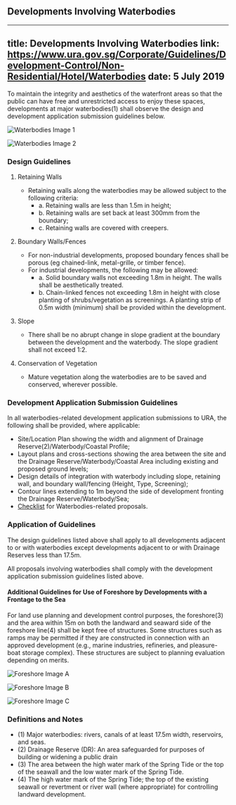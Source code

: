 
## Developments Involving Waterbodies
---
title: Developments Involving Waterbodies
link: https://www.ura.gov.sg/Corporate/Guidelines/Development-Control/Non-Residential/Hotel/Waterbodies
date: 5 July 2019
---

To maintain the integrity and aesthetics of the waterfront areas so that the public can have free and unrestricted access to enjoy these spaces, developments at major waterbodies(1) shall observe the design and development application submission guidelines below.

![Waterbodies Image 1](https://www.ura.gov.sg/-/media/Corporate/Guidelines/Development-control/Commercial/C16_Waterbodies_1.jpg?h=100%25&w=100%25)

![Waterbodies Image 2](https://www.ura.gov.sg/-/media/Corporate/Guidelines/Development-control/Commercial/C17_Waterbodies_2.jpg?h=100%25&w=100%25)

### Design Guidelines

1. Retaining Walls

   - Retaining walls along the waterbodies may be allowed subject to the following criteria:
     - a. Retaining walls are less than 1.5m in height;
     - b. Retaining walls are set back at least 300mm from the boundary;
     - c. Retaining walls are covered with creepers.

2. Boundary Walls/Fences

   - For non-industrial developments, proposed boundary fences shall be porous (eg chained-link, metal-grille, or timber fence).
   - For industrial developments, the following may be allowed:
     - a. Solid boundary walls not exceeding 1.8m in height. The walls shall be aesthetically treated.
     - b. Chain-linked fences not exceeding 1.8m in height with close planting of shrubs/vegetation as screenings. A planting strip of 0.5m width (minimum) shall be provided within the development.

3. Slope

   - There shall be no abrupt change in slope gradient at the boundary between the development and the waterbody. The slope gradient shall not exceed 1:2.

4. Conservation of Vegetation

   - Mature vegetation along the waterbodies are to be saved and conserved, wherever possible.

### Development Application Submission Guidelines

In all waterbodies-related development application submissions to URA, the following shall be provided, where applicable:

- Site/Location Plan showing the width and alignment of Drainage Reserve(2)/Waterbody/Coastal Profile;
- Layout plans and cross-sections showing the area between the site and the Drainage Reserve/Waterbody/Coastal Area including existing and proposed ground levels;
- Design details of integration with waterbody including slope, retaining wall, and boundary wall/fencing (Height, Type, Screening);
- Contour lines extending to 1m beyond the side of development fronting the Drainage Reserve/Waterbody/Sea;
- [Checklist](https://www.ura.gov.sg/-/media/User-Defined/URA-Online/Forms/Supplementary-forms/waterbodycl.doc) for Waterbodies-related proposals.

### Application of Guidelines

The design guidelines listed above shall apply to all developments adjacent to or with waterbodies except developments adjacent to or with Drainage Reserves less than 17.5m.

All proposals involving waterbodies shall comply with the development application submission guidelines listed above.

#### Additional Guidelines for Use of Foreshore by Developments with a Frontage to the Sea

For land use planning and development control purposes, the foreshore(3) and the area within 15m on both the landward and seaward side of the foreshore line(4) shall be kept free of structures. Some structures such as ramps may be permitted if they are constructed in connection with an approved development (e.g., marine industries, refineries, and pleasure-boat storage complex). These structures are subject to planning evaluation depending on merits.

![Foreshore Image A](https://www.ura.gov.sg/-/media/Corporate/Guidelines/Development-control/Commercial/C13_Foreshore_A.jpg?h=100%25&w=100%25)

![Foreshore Image B](https://www.ura.gov.sg/-/media/Corporate/Guidelines/Development-control/Commercial/C14_Foreshore_B.jpg?h=100%25&w=100%25)

![Foreshore Image C](https://www.ura.gov.sg/-/media/Corporate/Guidelines/Development-control/Commercial/C15_Foreshore_C.jpg?h=100%25&w=100%25)

### Definitions and Notes

- (1) Major waterbodies: rivers, canals of at least 17.5m width, reservoirs, and seas.
- (2) Drainage Reserve (DR): An area safeguarded for purposes of building or widening a public drain
- (3) The area between the high water mark of the Spring Tide or the top of the seawall and the low water mark of the Spring Tide.
- (4) The high water mark of the Spring Tide; the top of the existing seawall or revertment or river wall (where appropriate) for controlling landward development.